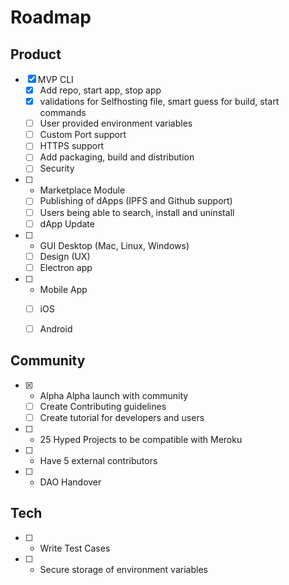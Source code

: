 # Roadmap


## Product


- [x] MVP CLI
   - [x] Add repo, start app, stop app
   - [x] validations for Selfhosting file, smart guess for build, start commands
   - [ ] User provided environment variables
   - [ ] Custom Port support
   - [ ] HTTPS support
   - [ ] Add packaging, build and distribution
   - [ ] Security
- [ ] - Marketplace Module
   - [ ] Publishing of dApps (IPFS and Github support)
   - [ ] Users being able to search, install and uninstall
   - [ ] dApp Update
- [ ] - GUI Desktop (Mac, Linux, Windows)
   - [ ] Design (UX)
   - [ ] Electron app
- [ ] - Mobile App
   - [ ] iOS
   - [ ] Android


## Community

- [x] - Alpha Alpha launch with community
   - [ ] Create Contributing guidelines
   - [ ] Create tutorial for developers and users
- [ ] - 25 Hyped Projects to be compatible with Meroku
- [ ] - Have 5 external contributors
- [ ] - DAO Handover


## Tech

- [ ] - Write Test Cases
- [ ] - Secure storage of environment variables